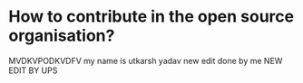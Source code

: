 # How to contribute in the open source organisation?
MVDKVPODKVDFV
my name is utkarsh yadav
new edit done by me
NEW EDIT BY UPS

